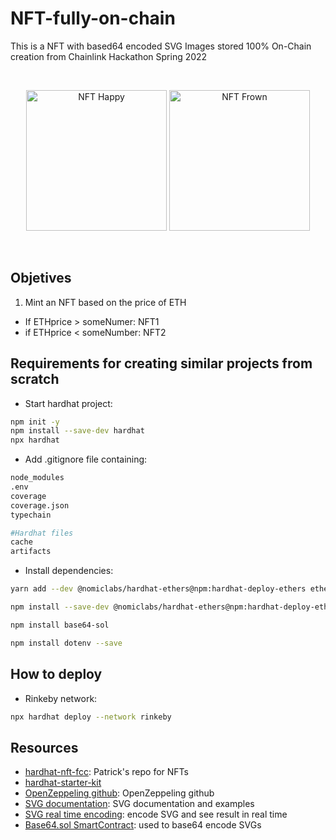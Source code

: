 # NFT-fully-on-chain

This is a NFT with based64 encoded SVG Images stored 100% On-Chain creation from Chainlink Hackathon Spring 2022

<br/>
<p align="center">
<img src="./images/dynamicNft/happy.svg" width="225" alt="NFT Happy">
<img src="./images/dynamicNft/frown.svg" width="225" alt="NFT Frown">
</p>
<br/>

## Objetives
1. Mint an NFT based on the price of ETH
- If ETHprice  > someNumer: NFT1
- if ETHprice < someNumber: NFT2

## Requirements for creating similar projects from scratch
- Start hardhat project:
```bash
npm init -y
npm install --save-dev hardhat
npx hardhat
```
- Add .gitignore file containing:
```bash
node_modules
.env
coverage
coverage.json
typechain

#Hardhat files
cache
artifacts
```

- Install dependencies:
```bash
yarn add --dev @nomiclabs/hardhat-ethers@npm:hardhat-deploy-ethers ethers @nomiclabs/hardhat-etherscan @nomiclabs/hardhat-waffle chai ethereum-waffle hardhat hardhat-contract-sizer hardhat-deploy hardhat-gas-reporter prettier prettier-plugin-solidity solhint solidity-coverage dotenv
```
```bash
npm install --save-dev @nomiclabs/hardhat-ethers@npm:hardhat-deploy-ethers ethers
```
```bash
npm install base64-sol
```
```bash
npm install dotenv --save
```

## How to deploy
- Rinkeby network:
```bash
npx hardhat deploy --network rinkeby 
```

## Resources
- [hardhat-nft-fcc](https://github.com/PatrickAlphaC/hardhat-nft-fcc): Patrick's repo for NFTs
- [hardhat-starter-kit](https://github.com/smartcontractkit/hardhat-starter-kit)
- [OpenZeppeling github](https://github.com/OpenZeppelin/openzeppelin-contracts): OpenZeppeling github
- [SVG documentation](https://www.w3schools.com/graphics/svg_intro.asp): SVG documentation and examples
- [SVG real time encoding](https://www.w3schools.com/graphics/tryit.asp?filename=trysvg_myfirst): encode SVG and see result in real time
- [Base64.sol SmartContract](https://github.com/Brechtpd/base64/blob/main/base64.sol): used to base64 encode SVGs